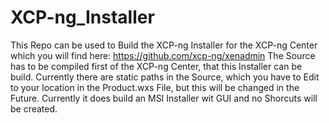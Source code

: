 # XCP-ng_Installer

This Repo can be used to Build the XCP-ng Installer for the XCP-ng Center which you will find here: https://github.com/xcp-ng/xenadmin
The Source has to be compiled first of the XCP-ng Center, that this Installer can be build. Currently there are static paths in the Source, which you have to Edit to your location in the Product.wxs File, but this will be changed in the Future. Currently it does build an MSI Installer wit GUI and no Shorcuts will be created. 
